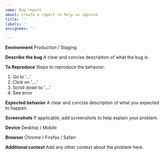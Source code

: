 ```yaml
---
name: Bug report
about: Create a report to help us improve
title: ''
labels: ''
assignees: ''

---
```


**Environment**
Production / Staging

**Describe the bug**
A clear and concise description of what the bug is.

**To Reproduce**
Steps to reproduce the behavior:
1. Go to '...'
2. Click on '....'
3. Scroll down to '....'
4. See error

**Expected behavior**
A clear and concise description of what you expected to happen.

**Screenshots**
If applicable, add screenshots to help explain your problem.

**Device**
Desktop / Mobile

**Browser**
Chrome / Firefox / Safari

**Additional context**
Add any other context about the problem here.
